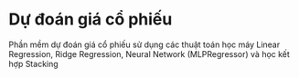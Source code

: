 # Dự đoán giá cổ phiếu
Phần mềm dự đoán giá cổ phiếu sử dụng các thuật toán học máy Linear Regression, Ridge Regression, Neural Network (MLPRegressor) và học kết hợp Stacking
